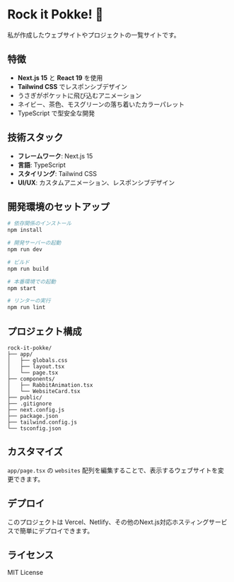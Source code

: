 # Rock it Pokke! 🐰

私が作成したウェブサイトやプロジェクトの一覧サイトです。

## 特徴

- **Next.js 15** と **React 19** を使用
- **Tailwind CSS** でレスポンシブデザイン
- うさぎがポケットに飛び込むアニメーション
- ネイビー、茶色、モスグリーンの落ち着いたカラーパレット
- TypeScript で型安全な開発

## 技術スタック

- **フレームワーク**: Next.js 15
- **言語**: TypeScript
- **スタイリング**: Tailwind CSS
- **UI/UX**: カスタムアニメーション、レスポンシブデザイン

## 開発環境のセットアップ

```bash
# 依存関係のインストール
npm install

# 開発サーバーの起動
npm run dev

# ビルド
npm run build

# 本番環境での起動
npm start

# リンターの実行
npm run lint
```

## プロジェクト構成

```
rock-it-pokke/
├── app/
│   ├── globals.css
│   ├── layout.tsx
│   └── page.tsx
├── components/
│   ├── RabbitAnimation.tsx
│   └── WebsiteCard.tsx
├── public/
├── .gitignore
├── next.config.js
├── package.json
├── tailwind.config.js
└── tsconfig.json
```

## カスタマイズ

`app/page.tsx` の `websites` 配列を編集することで、表示するウェブサイトを変更できます。

## デプロイ

このプロジェクトは Vercel、Netlify、その他のNext.js対応ホスティングサービスで簡単にデプロイできます。

## ライセンス

MIT License